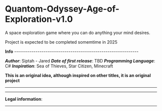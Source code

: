 # Quantom-Odyssey-Age-of-Exploration-v1.0
A space exploration game where you can do anything your mind desires.

Project is expected to be completed somemtime in 2025



**Info** ----------------------------------------------------------------

***Author***: Siptah - Jared
***Date of first release***: TBD
***Programming Language***: C#
***Inspiration***: Sea of Thieves, Star Citizen, Minecraft

**This is an original idea, although inspired on other titles, it is
an original project**

-------------------------------------------------------------------------

-------------------------------------------------------------------------

**Legal information**:



-------------------------------------------------------------------------
